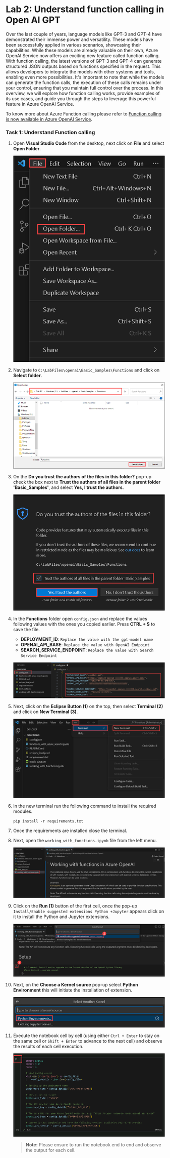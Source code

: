 # Lab 2: Understand function calling in Open AI GPT

Over the last couple of years, language models like GPT-3 and GPT-4 have demonstrated their immense power and versatility. These models have been successfully applied in various scenarios, showcasing their capabilities. While these models are already valuable on their own, Azure OpenAI Service now offers an exciting new feature called function calling. With function calling, the latest versions of GPT-3 and GPT-4 can generate structured JSON outputs based on functions specified in the request. This allows developers to integrate the models with other systems and tools, enabling even more possibilities. It's important to note that while the models can generate the function calls, the execution of these calls remains under your control, ensuring that you maintain full control over the process. In this overview, we will explore how function calling works, provide examples of its use cases, and guide you through the steps to leverage this powerful feature in Azure OpenAI Service. 

To know more about Azure Function calling please refer to [Function calling is now available in Azure OpenAI Service](https://techcommunity.microsoft.com/t5/azure-ai-services-blog/function-calling-is-now-available-in-azure-openai-service/ba-p/3879241).


### Task 1: Understand Function calling 

1. Open **Visual Studio Code** from the desktop, next click on **File** and select **Open Folder**.

    ![](../media/img55.png) 

1. Navigate to `C:\LabFiles\openai\Basic_Samples\Functions` and click on **Select folder**. 

    ![](../media/img56.png) 

1.  On the **Do you trust the authors of the files in this folder?** pop-up check the box next to **Trust the authors of all files in the parent folder 'Basic_Samples'**, and select **Yes, I trust the authors**.

    ![](../media/img57.png) 

1. In the **Functions** folder open `config.json` and replace the values following values with the ones you copied earlier. Press **CTRL + S** to save the file.

    - **DEPLOYMENT_ID**: `Replace the value with the gpt-model name`
    - **OPENAI_API_BASE**: `Replace the value with OpenAI Endpoint`
    - **SEARCH_SERVICE_ENDPOINT**: `Replace the value with Search Service Endpoint`

    ![](../media/img58.png) 

1. Next, click on the **Eclipse Button (1)** on the top, then select **Terminal (2)** and click on **New Terminal (3)**.

    ![](../media/img59.png) 

1. In the new terminal run the following command to install the required modules.

    ```
    pip install -r requirements.txt
    ```

1. Once the requirements are installed close the terminal.

1. Next, open the `working_with_functions.ipynb` file from the left menu.

    ![](../media/img60.png) 

1. Click on the **Run (1)** button of the first cell, once the pop-up `Install/Enable suggested extensions Python +Jupyter` appears click on it to install the Python and Jupyter extensions. 

    ![](../media/img61.png) 

1. Next, on the **Choose a Kernel source** pop-up select **Python Environment** this will initiate the installation of extension.

   ![](../media/img62.png) 

1. Execute the notebook cell by cell (using either `Ctrl + Enter` to stay on the same cell or `Shift + Enter` to advance to the next cell) and observe the results of each cell execution.

   ![](../media/openai1.1.png)

   >**Note:** Please ensure to run the notebook end to end and observe the output for each cell. 
